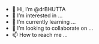 - 👋 Hi, I’m @drBHUTTA
- 👀 I’m interested in ...
- 🌱 I’m currently learning ...
- 💞️ I’m looking to collaborate on ...
- 📫 How to reach me ...

<!---
drBHUTTA/drBHUTTA is a ✨ special ✨ repository because its `README.md` (this file) appears on your GitHub profile.
You can click the Preview link to take a look at your changes.
--->
